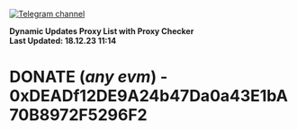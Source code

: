[![Telegram channel](https://img.shields.io/endpoint?url=https://runkit.io/damiankrawczyk/telegram-badge/branches/master?url=https://t.me/n4z4v0d)](https://t.me/n4z4v0d) 

**Dynamic Updates Proxy List with Proxy Checker**  
**Last Updated: 18.12.23 11:14**

# DONATE (_any evm_) - 0xDEADf12DE9A24b47Da0a43E1bA70B8972F5296F2
